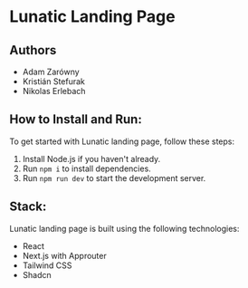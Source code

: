 # Lunatic Landing Page
## Authors
- Adam Zarówny
- Kristián Stefurak
- Nikolas Erlebach

## How to Install and Run:

To get started with Lunatic landing page, follow these steps:

1. Install Node.js if you haven't already.
2. Run `npm i` to install dependencies.
3. Run `npm run dev` to start the development server.

## Stack:

Lunatic landing page is built using the following technologies:

- React
- Next.js with Approuter
- Tailwind CSS
- Shadcn
